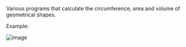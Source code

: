 Various programs that calculate the circumference, area and volume of geometrical shapes.

Example:


![image](https://github.com/Omegastar19/Ruimtelijke-Figuren/assets/117172527/8039b638-89ad-4952-824c-4be5fc7c23d5)
